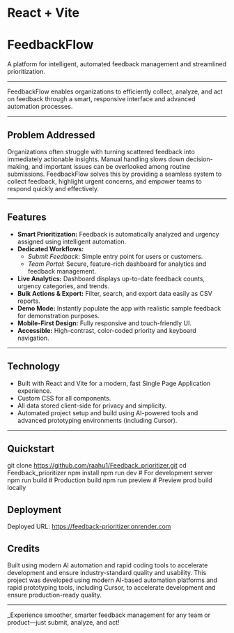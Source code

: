 # React + Vite

# FeedbackFlow

A platform for intelligent, automated feedback management and streamlined prioritization.

---

FeedbackFlow enables organizations to efficiently collect, analyze, and act on feedback through a smart, responsive interface and advanced automation processes.

---

## Problem Addressed

Organizations often struggle with turning scattered feedback into immediately actionable insights. Manual handling slows down decision-making, and important issues can be overlooked among routine submissions. FeedbackFlow solves this by providing a seamless system to collect feedback, highlight urgent concerns, and empower teams to respond quickly and effectively.

---

## Features

- **Smart Prioritization:** Feedback is automatically analyzed and urgency assigned using intelligent automation.
- **Dedicated Workflows:**  
  - *Submit Feedback*: Simple entry point for users or customers.
  - *Team Portal*: Secure, feature-rich dashboard for analytics and feedback management.
- **Live Analytics:** Dashboard displays up-to-date feedback counts, urgency categories, and trends.
- **Bulk Actions & Export:** Filter, search, and export data easily as CSV reports.
- **Demo Mode:** Instantly populate the app with realistic sample feedback for demonstration purposes.
- **Mobile-First Design:** Fully responsive and touch-friendly UI.
- **Accessible:** High-contrast, color-coded priority and keyboard navigation.

---

## Technology

- Built with React and Vite for a modern, fast Single Page Application experience.
- Custom CSS for all components.
- All data stored client-side for privacy and simplicity.
- Automated project setup and build using AI-powered tools and advanced prototyping environments (including Cursor).

---

## Quickstart

git clone https://github.com/raahu1/Feedback_prioritizer.git
cd Feedback_prioritizer
npm install
npm run dev # For development server
npm run build # Production build
npm run preview # Preview prod build locally

## Deployment

Deployed URL: https://feedback-prioritizer.onrender.com

## Credits

Built using modern AI automation and rapid coding tools to accelerate development and ensure industry-standard quality and usability.
This project was developed using modern AI-based automation platforms and rapid prototyping tools, including Cursor, to accelerate development and ensure production-ready quality.

---

_Experience smoother, smarter feedback management for any team or product—just submit, analyze, and act!

